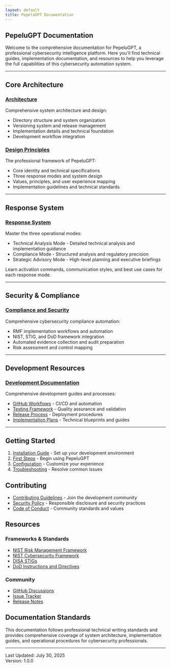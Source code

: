 ```yaml
---
layout: default
title: PepeluGPT Documentation
---
```


## PepeluGPT Documentation

Welcome to the comprehensive documentation for PepeluGPT, a professional cybersecurity intelligence platform. Here you'll find technical guides, implementation documentation, and resources to help you leverage the full capabilities of this cybersecurity automation system.

---

## Core Architecture

### [Architecture](architecture.md)

Comprehensive system architecture and design:

- Directory structure and system organization
- Versioning system and release management
- Implementation details and technical foundation
- Development workflow integration

### [Design Principles](design_principles.md)

The professional framework of PepeluGPT:

- Core identity and technical specifications
- Three response modes and system design
- Values, principles, and user experience mapping
- Implementation guidelines and technical standards

---

## Response System

### [Response System](personality_system.md)

Master the three operational modes:

- Technical Analysis Mode - Detailed technical analysis and implementation guidance
- Compliance Mode - Structured analysis and regulatory precision  
- Strategic Advisory Mode - High-level planning and executive briefings

Learn activation commands, communication styles, and best use cases for each response mode.

---

## Security & Compliance

### [Compliance and Security](compliance_and_security.md)

Comprehensive cybersecurity compliance automation:

- RMF implementation workflows and automation
- NIST, STIG, and DoD framework integration
- Automated evidence collection and audit preparation
- Risk assessment and control mapping

---

## Development Resources

### [Development Documentation](development/)

Comprehensive development guides and processes:

- [GitHub Workflows](development/github_workflows.md) - CI/CD and automation
- [Testing Framework](development/testing.md) - Quality assurance and validation
- [Release Process](development/release_process.md) - Deployment procedures
- [Implementation Plans](development/) - Technical blueprints and guides

---

## Getting Started

1. [Installation Guide](../README.md#quick-start-guide) - Set up your development environment
2. [First Steps](../README.md#usage-examples) - Begin using PepeluGPT
3. [Configuration](../config/) - Customize your experience
4. [Troubleshooting](../README.md#troubleshooting) - Resolve common issues

## Contributing

- [Contributing Guidelines](../CONTRIBUTING.md) - Join the development community
- [Security Policy](../SECURITY.md) - Responsible disclosure and security practices
- [Code of Conduct](../CODE_OF_CONDUCT.md) - Community standards and values

## Resources

### Frameworks & Standards

- [NIST Risk Management Framework](https://csrc.nist.gov/projects/risk-management)
- [NIST Cybersecurity Framework](https://www.nist.gov/cyberframework)
- [DISA STIGs](https://public.cyber.mil/stigs/)
- [DoD Instructions and Directives](https://www.esd.whs.mil/DD/)

### Community

- [GitHub Discussions](https://github.com/EdDidIt/PepeluGPT/discussions)
- [Issue Tracker](https://github.com/EdDidIt/PepeluGPT/issues)
- [Release Notes](../CHANGELOG.md)

## Documentation Standards

This documentation follows professional technical writing standards and provides comprehensive coverage of system architecture, implementation guides, and operational procedures for cybersecurity professionals.

---

Last Updated: July 30, 2025  
Version: 1.0.0
